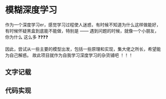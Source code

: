 # 模糊深度学习

作为一个深度学习er，感觉学习过程使人迷惑，有时候不知道为什么这样做能好，
有时候怀疑黑盒到底能不能做，特别是 —— 遇到问题的时候，就像一个小朋友，你为什么
这么多 ❓❓❓❓

因此，尝试从一些主要的模型出发，包括一些原理和实现，集大佬之所长，希望能为自己解惑。
故此项目就作为自我学习深度学习的杂货铺吧 ！！！


## 文字记载

## 代码实现